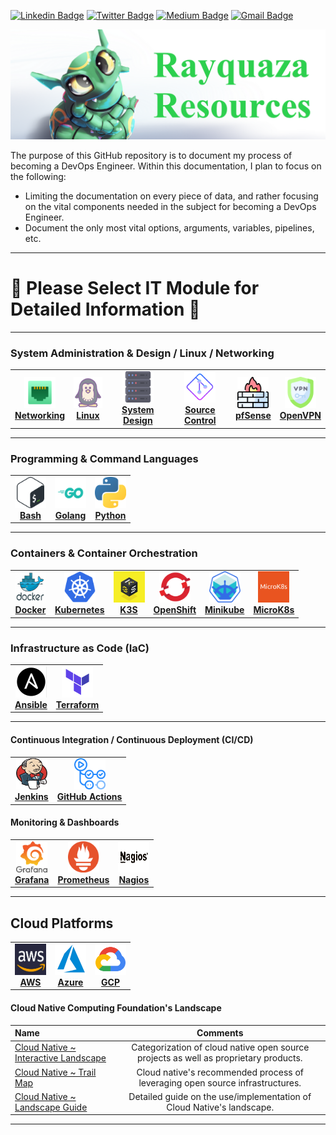 [![Linkedin Badge](https://img.shields.io/badge/-Alexander%20Horning-blue?style=social&logo=Linkedin&logoColor=blue&link=https://www.linkedin.com/in/alexander-horning-5b8bb918b/)](https://www.linkedin.com/in/alexander-horning-5b8bb918b/)
[![Twitter Badge](http://img.shields.io/badge/-@LinuxTyranitar-1ca0f1?style=social&logo=twitter&logoColor=blue&link=https://https://twitter.com/LinuxTyranitar)](https://twitter.com/LinuxTyranitar)
[![Medium Badge](http://img.shields.io/badge/-@alex.horning-1ca0f1?style=social&logo=Medium&logoColor=black&link=https://medium.com/@alex.horning)](https://medium.com/@alex.horning)
[![Gmail Badge](https://img.shields.io/badge/ProtonMail-8B89CC?style=plastic?&logo=protonmail&logoColor=white)](mailto:Alexander.Horning@protonmail.com)

<!-- Admin Sectionhttps://training.linuxfoundation.org/ -->
<p align="center">
  <img src="images/rayquaza.png?raw=true" alt="Rayquaza"/>
</p>

<!--Leading_Comments-->
The purpose of this GitHub repository is to document my process of becoming a DevOps Engineer. Within this documentation, I plan to focus on the following:
- Limiting the documentation on every piece of data, and rather focusing on the vital components needed in the subject for becoming a DevOps Engineer.
- Document the only most vital options, arguments, variables, pipelines, etc.

___
# :snake: Please Select IT Module for Detailed Information :snake:

___
### System Administration & Design / Linux / Networking
<center>
  <table>
   <tr>
   <td align="center"><a href="tools/admin/network.md"><img src="images/network.png" width="50px;" height="50px;" alt="Networking"/><br /><b>Networking</b></a></td>
   <td align="center"><a href="tools/admin/linux"><img src="images/linux.png" width="50px;" height="50px;" alt="Linux"/><br /><b>Linux</b></a></td>
   <td align="center"><a href="tools/admin/system.md"><img src="images/server.png" width="50px;" height="50px;" alt="System Design"/><br /><b>System Design</b></a></td>
   <td align="center"><a href="tools/admin/git.md"><img src="images/git.png" width="50px;" height="50px;" alt="Source Control"/><br /><b>Source Control</b></a></td>
   <td align="center"><a href="tools/admin/firewall.md"><img src="images/firewall.png" width="50px;" height="50px;" alt="pfSense"/><br /><b>pfSense</b></a></td>
   <td align="center"><a href="tools/admin/vpn.md"><img src="images/vpn.png" width="50px;" height="50px;" alt="OpenVPN"/><br /><b>OpenVPN</b></a></td>
   </tr>
  </table>
</center>

<!-- Programming & Scripting Section -->
___
### Programming & Command Languages
<center>
  <table>
    <tr>
    <td align="center"><a href="tools/languages/bash.md"><img src="images/bash.png" width="50px;" height="50px;" alt="Bash"/><br /><b>Bash</b></a></td>
    <td align="center"><a href="tools/languages/golang.md"><img src="images/go.png" width="50px;" height="50px;" alt="Golang"/><br /><b>Golang</b></a></td>
    <td align="center"><a href="tools/languages/python.md"><img src="images/python.png" width="50px;" height="50px;" alt="Python"/><br /><b>Python</b></a></td>
    </tr>
  </table>
</center>

<!-- DevOps Section -->
___
###  Containers & Container Orchestration
<center>
  <table>
    <tr>
      <td align="center"><a href="tools/containers/docker.md"><img src="images/docker.png" width="50px;" height="50px;" alt="Docker"/><br /><b>Docker</b></a></td>
      <td align="center"><a href="tools/containers/kubernetes.md"><img src="images/kubernetes.png" width="50px;" height="50px;" alt="Kubernetes"/><br /><b>Kubernetes</b></a></td>
      <td align="center"><a href="tools/containers/k3s.md"><img src="images/k3s.png" width="50px;" height="50px;" alt="K3S"/><br /><b>K3S</b></a></td>
      <td align="center"><a href="tools/containers/openshift.md"><img src="images/openshift.png" width="50px;" height="50px;" alt="OpenShift"/><br /><b>OpenShift</b></a></td>
      <td align="center"><a href="tools/containers/minikube.md"><img src="images/minikube.png" width="50px;" height="50px;" alt="Minikube"/><br /><b>Minikube</b></a></td>
      <td align="center"><a href="tools/containers/microk8s.md"><img src="images/micro.png" width="50px;" height="50px;" alt="MicroK8s"/><br /><b>MicroK8s</b></a></td>
    </tr>
  </table>
</center>

<!--IaC-->
___
###  Infrastructure as Code (IaC)
<center>
  <table>
    <tr>
      <td align="center"><a href="tools/iac/ansible.md"><img src="images/ansible.png" width="50px;" height="50px;" alt="Ansible"/><br /><b>Ansible</b></a></td>
      <td align="center"><a href="tools/iac/terraform.md"><img src="images/terraform.png" width="50px;" height="50px;" alt="Terraform"/><br /><b>Terraform</b></a></td>
    </tr>
  </table>
</center>

<!--CI/CD-->
___
####  Continuous Integration / Continuous Deployment (CI/CD)
<center>
  <table>
    <tr>
      <td align="center"><a href="tools/cicd/jenkins.md"><img src="images/jenkins.png" width="50px;" height="50px;" alt="Jenkins"/><br /><b>Jenkins</b></a></td>
      <td align="center"><a href="tools/cicd/githubactions.md"><img src="images/actions.png" width="50px;" height="50px;" alt="GitHub Actions"/><br /><b>GitHub Actions</b></a></td>
    </tr>
  </table>
</center>

#### Monitoring & Dashboards
<center>
  <table>
    <tr>
      <td align="center"><a href="tools/monitor/grafana.md"><img src="images/grafana.png" width="50px;" height="50px;" alt="Grafana"/><br /><b>Grafana</b></a></td>
      <td align="center"><a href="tools/monitor/prometheus.md"><img src="images/prometheus.png" width="50px;" height="50px;" alt="Prometheus"/><br /><b>Prometheus</b></a></td>
      <td align="center"><a href="tools/monitor/nagios.md"><img src="images/nagios.png" width="50px;" height="50px;" alt="Nagios"/><br /><b>Nagios</b></a></td>
    </tr>
  </table>
</center>




<!-- Cloud Section -->
___
## Cloud Platforms
<center>
  <table>
    <tr>
      <td align="center"><a href="tools/cloud/aws.md"><img src="images/aws.png" width="50px;" height="50px;" alt="AWS"/><br /><b>AWS</b></a></td>
      <td align="center"><a href="tools/cloud/azure.md"><img src="images/azure.png" width="50px;" height="50px;" alt="Azure"/><br /><b>Azure</b></a></td>
      <td align="center"><a href="tools/cloud/gcp.md"><img src="images/gcp.png" width="50px;" height="50px;" alt="GCP"/><br /><b>GCP</b></a></td>
    </tr>
  </table>
</center>

#### Cloud Native Computing Foundation's Landscape
Name | Comments
:------|:------:
[Cloud Native ~ Interactive Landscape](https://landscape.cncf.io/) | Categorization of cloud native open source projects as well as proprietary products.
[Cloud Native ~ Trail Map](https://raw.githubusercontent.com/cncf/trailmap/master/CNCF_TrailMap_latest.pdf) | Cloud native's recommended process of leveraging open source infrastructures.
[Cloud Native ~ Landscape Guide](https://landscape.cncf.io/guide) | Detailed guide on the use/implementation of Cloud Native's landscape.
___
